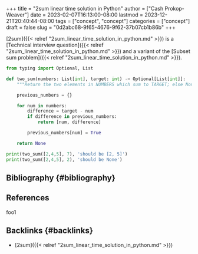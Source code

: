 +++
title = "2sum linear time solution in Python"
author = ["Cash Prokop-Weaver"]
date = 2023-02-07T16:13:00-08:00
lastmod = 2023-12-21T20:40:44-08:00
tags = ["concept", "concept"]
categories = ["concept"]
draft = false
slug = "0d2abc68-9f65-4676-9f62-37b07cb1b86b"
+++

[2sum]({{< relref "2sum_linear_time_solution_in_python.md" >}}) is a [Technical interview question]({{< relref "2sum_linear_time_solution_in_python.md" >}}) and a variant of the [Subset sum problem]({{< relref "2sum_linear_time_solution_in_python.md" >}}).

```python
from typing import Optional, List

def two_sum(numbers: List[int], target: int) -> Optional[List[int]]:
    """Return the two elements in NUMBERS which sum to TARGET; else None."""

    previous_numbers = {}

    for num in numbers:
        difference = target - num
        if difference in previous_numbers:
            return [num, difference]

        previous_numbers[num] = True

    return None

print(two_sum([2,4,5], 7), 'should be [2, 5]')
print(two_sum([2,4,5], 2), 'should be None')
```


## Bibliography {#bibliography}

## References

<style>.csl-entry{text-indent: -1.5em; margin-left: 1.5em;}</style><div class="csl-bib-body">
</div>

foo1


## Backlinks {#backlinks}

-   [2sum]({{< relref "2sum_linear_time_solution_in_python.md" >}})
